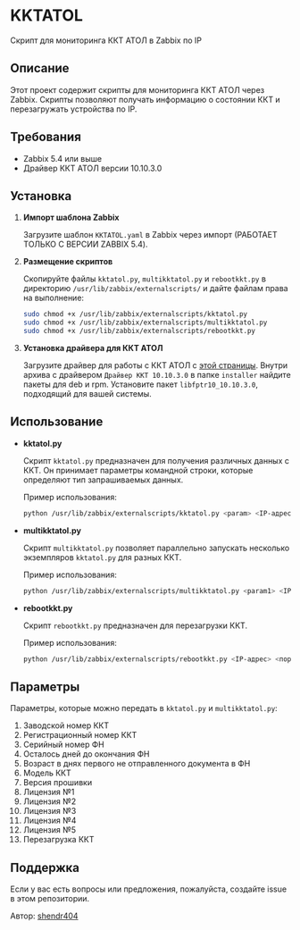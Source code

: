 # KKTATOL

Скрипт для мониторинга ККТ АТОЛ в Zabbix по IP

## Описание

Этот проект содержит скрипты для мониторинга ККТ АТОЛ через Zabbix. Скрипты позволяют получать информацию о состоянии ККТ и перезагружать устройства по IP.

## Требования

- Zabbix 5.4 или выше
- Драйвер ККТ АТОЛ версии 10.10.3.0

## Установка

1. **Импорт шаблона Zabbix**

   Загрузите шаблон `KKTATOL.yaml` в Zabbix через импорт (РАБОТАЕТ ТОЛЬКО С ВЕРСИИ ZABBIX 5.4).

2. **Размещение скриптов**

   Скопируйте файлы `kktatol.py`, `multikktatol.py` и `rebootkkt.py` в директорию `/usr/lib/zabbix/externalscripts/` и дайте файлам права на выполнение:

   ```bash
   sudo chmod +x /usr/lib/zabbix/externalscripts/kktatol.py
   sudo chmod +x /usr/lib/zabbix/externalscripts/multikktatol.py
   sudo chmod +x /usr/lib/zabbix/externalscripts/rebootkkt.py
   ```
   
3. **Установка драйвера для ККТ АТОЛ**

   Загрузите драйвер для работы с ККТ АТОЛ с [этой страницы](https://fs.atol.ru/SitePages/%D0%A6%D0%B5%D0%BD%D1%82%D1%80%20%D0%B7%D0%B0%D0%B3%D1%80%D1%83%D0%B7%D0%BA%D0%B8.aspx). Внутри архива с драйвером `Драйвер ККТ 10.10.3.0` в папке `installer` найдите пакеты для deb и rpm. Установите пакет `libfptr10_10.10.3.0`, подходящий для вашей системы.

## Использование
- **kktatol.py**

   Скрипт `kktatol.py` предназначен для получения различных данных с ККТ. Он принимает параметры командной строки, которые определяют тип запрашиваемых данных.

   Пример использования:
   ```bash
   python /usr/lib/zabbix/externalscripts/kktatol.py <param> <IP-адрес> <порт>
   ```

- **multikktatol.py**

   Скрипт `multikktatol.py` позволяет параллельно запускать несколько экземпляров `kktatol.py` для разных ККТ.


   Пример использования:
   ```bash
   python /usr/lib/zabbix/externalscripts/multikktatol.py <param1> <IP1> <порт1> <param2> <IP2> <порт2> ...
   ```

- **rebootkkt.py**

   Скрипт `rebootkkt.py` предназначен для перезагрузки ККТ.

   Пример использования:
   ```bash
   python /usr/lib/zabbix/externalscripts/rebootkkt.py <IP-адрес> <порт>
   ```

## Параметры

   Параметры, которые можно передать в `kktatol.py` и `multikktatol.py`:

   1. Заводской номер ККТ
   2. Регистрационный номер ККТ
   3. Серийный номер ФН
   4. Осталось дней до окончания ФН
   5. Возраст в днях первого не отправленного документа в ФН
   6. Модель ККТ
   7. Версия прошивки
   8. Лицензия №1
   9. Лицензия №2
   10. Лицензия №3
   11. Лицензия №4
   12. Лицензия №5
   13. Перезагрузка ККТ

## Поддержка

   Если у вас есть вопросы или предложения, пожалуйста, создайте issue в этом репозитории.

Автор: [shendr404](https://github.com/shendr404)
